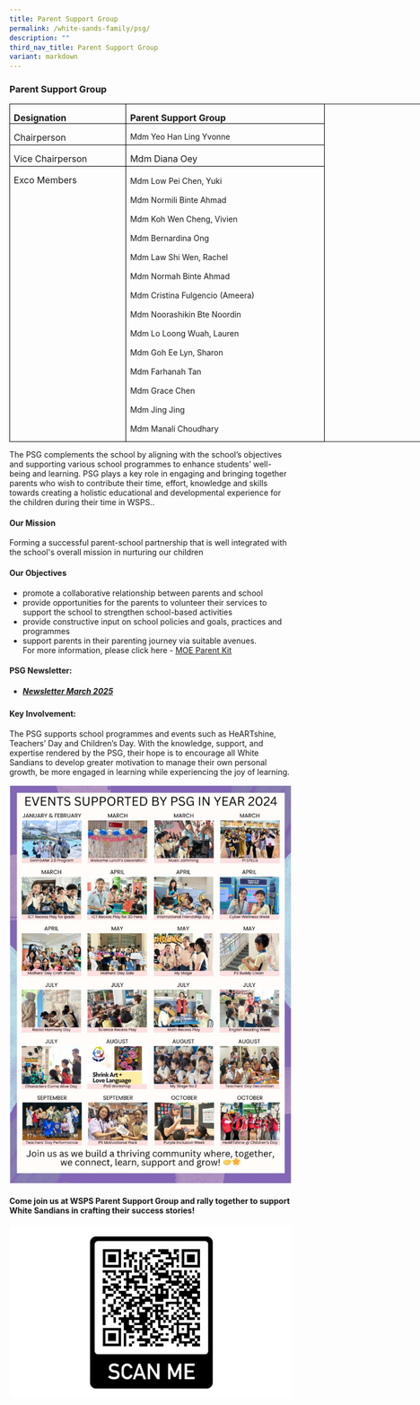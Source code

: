 ```yaml
---
title: Parent Support Group
permalink: /white-sands-family/psg/
description: ""
third_nav_title: Parent Support Group
variant: markdown
---
```

### **Parent Support Group**


	

<table style="width:683.35pt;margin-left:-.25pt;border-collapse:collapse;border:none;
 mso-border-alt:solid windowtext .5pt;mso-yfti-tbllook:1184;mso-padding-alt:
 0in 5.4pt 0in 5.4pt" width="551" cellpadding="0" cellspacing="0" border="1" class="MsoTableGrid"><tbody><tr style="mso-yfti-irow:0;mso-yfti-firstrow:yes;height:25.1pt"><td style="width:148.25pt;border:solid windowtext 1.0pt;
  padding:0in 5.4pt 0in 5.4pt;height:25.1pt" valign="top" width="198"><p style="margin-bottom:0in;line-height:normal" class="MsoNormal"><b><span style="font-size:12.0pt;mso-bidi-font-family:Calibri;mso-bidi-theme-font:
  minor-latin;mso-ansi-language:MS" lang="MS">Designation</span></b></p></td><td style="width:265.1pt;border:solid windowtext 1.0pt;
  border-left:none;padding:0in 5.4pt 0in 5.4pt;height:25.1pt" valign="top" width="353"><p style="margin-bottom:0in;line-height:normal" class="MsoNormal"><b><span style="font-size:12.0pt;mso-bidi-font-family:Calibri;mso-bidi-theme-font:
  minor-latin;mso-ansi-language:MS" lang="MS">Parent Support Group</span></b></p></td></tr><tr style="mso-yfti-irow:1;height:27.7pt"><td style="width:148.25pt;border:solid windowtext 1.0pt;
  border-top:none;padding:0in 5.4pt 0in 5.4pt;height:27.7pt" valign="top" width="198"><p style="margin-bottom:0in;line-height:normal" class="MsoNormal"><span style="font-size:12.0pt;mso-bidi-font-family:Calibri;mso-bidi-theme-font:
  minor-latin;mso-ansi-language:MS" lang="MS">Chairperson</span></p></td><td style="width:265.1pt;border-top:none;border-left:
  none;border-bottom:solid windowtext 1.0pt;border-right:solid windowtext 1.0pt;
  padding:0in 5.4pt 0in 5.4pt;height:27.7pt" valign="top" width="353"><p style="margin-bottom:0in;line-height:normal" class="MsoNormal">Mdm Yeo Han Ling Yvonne</p></td></tr><tr style="mso-yfti-irow:2;height:27.7pt"><td style="width:148.25pt;border:solid windowtext 1.0pt;
  border-top:none;padding:0in 5.4pt 0in 5.4pt;height:27.7pt" valign="top" width="198"><p style="margin-bottom:0in;line-height:normal" class="MsoNormal"><span style="font-size:12.0pt;mso-bidi-font-family:Calibri;mso-bidi-theme-font:
  minor-latin;mso-ansi-language:MS" lang="MS">Vice Chairperson</span></p></td><td style="width:265.1pt;border-top:none;border-left:
  none;border-bottom:solid windowtext 1.0pt;border-right:solid windowtext 1.0pt;
  padding:0in 5.4pt 0in 5.4pt;height:27.7pt" valign="top" width="353"><p style="margin-bottom:0in;line-height:normal" class="MsoNormal"><span style="font-size:12.0pt;mso-bidi-font-family:Calibri;mso-bidi-theme-font:
  minor-latin;mso-ansi-language:MS" lang="MS">Mdm Diana Oey</span></p></td></tr><tr style="mso-yfti-irow:3;height:27.7pt"><td style="width:148.25pt;border:solid windowtext 1.0pt;
  border-top:none;mso-border-top-alt:solid windowtext .5pt;mso-border-alt:solid windowtext .5pt;
  padding:0in 5.4pt 0in 5.4pt;height:27.7pt" valign="top" rowspan="9" width="198"><p style="margin-bottom:0in;line-height:normal" class="MsoNormal"><span style="font-size:12.0pt;mso-bidi-font-family:Calibri;mso-bidi-theme-font:
  minor-latin;mso-ansi-language:MS" lang="MS">Exco Members</span></p></td><td style="width:265.1pt;border-top:none;border-left:
  none;border-bottom:solid windowtext 1.0pt;border-right:solid windowtext 1.0pt;
  padding:0in 5.4pt 0in 5.4pt;height:27.7pt" valign="top" width="353"><br>Mdm Low Pei Chen, Yuki<br>
<br>Mdm Normili Binte Ahmad<br>
<br>Mdm Koh Wen Cheng, Vivien<br>
<br>Mdm Bernardina Ong<br>
<br>Mdm Law Shi Wen, Rachel<br>
<br>Mdm Normah Binte Ahmad<br>
<br>Mdm Cristina Fulgencio (Ameera)<br>
<br>Mdm Noorashikin Bte Noordin<br>
<br>Mdm Lo Loong Wuah, Lauren<br>
<br>Mdm Goh Ee Lyn, Sharon<br>
	<br>Mdm Farhanah Tan<br>
	<br>Mdm Grace Chen<br>
		<br>Mdm Jing Jing<br>
		<br>Mdm Manali Choudhary
<br>
	<p style="margin-bottom:0in;line-height:normal" class="MsoNormal"><span style="font-size:12.0pt;mso-bidi-font-family:Calibri;mso-bidi-theme-font:ow:5;height:27.7pt" lang="MS"></span></p></td><td style="width:265.1pt;border-top:none;border-left:  none;border-bottom:soli windowtext 1.0pt;border-right:s windowtext 1.0pt;
  padding:0in 5.4pt 0in 5.4pt;height:27.7pt" valign="top" width="353"><p style="margin-bottom:0in;line-height:normal" class="MsoNormal">

</p></td></tr></tbody></table>

	
	






	


The PSG complements the school by aligning with the school’s objectives and supporting various school programmes to enhance students’ well-being and learning. PSG plays a key role in engaging and bringing together parents who wish to contribute their time, effort, knowledge and skills towards creating a holistic educational and developmental experience for the children during their time in WSPS..

#### **Our Mission**

Forming a successful parent-school partnership that is well integrated with the school's overall mission in nurturing our children

#### **Our Objectives**

*   promote a collaborative relationship between parents and school
*   provide opportunities for the parents to volunteer their services to support the school to strengthen school-based activities
*   provide constructive input on school policies and goals, practices and programmes
*   support parents in their parenting journey via suitable avenues.<br> For more information, please click here - [MOE Parent Kit](https://www.moe.gov.sg/parentkit)

#### **PSG Newsletter:**

* ##### [Newsletter March 2025](/files/WSPS_PSG_Newsletter_March.pdf)

#### **Key Involvement:**
The PSG supports school programmes and events such as HeARTshine, Teachers’ Day and Children’s Day. With the knowledge, support, and expertise rendered by the PSG, their hope is to encourage all White Sandians to develop greater motivation to manage their own personal growth, be more engaged in learning while experiencing the joy of learning.

![](/images/PSG_Website.jpg)


#### **Come join us at WSPS Parent Support Group and rally together to support White Sandians in crafting their success stories!**
![](/images/psg_new_scan_2024_2.png)


 <br clear="left">